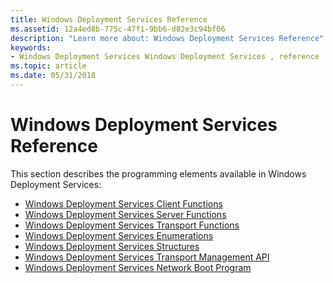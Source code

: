```yaml
---
title: Windows Deployment Services Reference
ms.assetid: 12a4ed8b-775c-47f1-9bb6-d82e3c94bf06
description: "Learn more about: Windows Deployment Services Reference"
keywords:
- Windows Deployment Services Windows Deployment Services , reference
ms.topic: article
ms.date: 05/31/2018
---
```


# Windows Deployment Services Reference

This section describes the programming elements available in Windows Deployment Services:

-   [Windows Deployment Services Client Functions](windows-deployment-services-client-functions.md)
-   [Windows Deployment Services Server Functions](windows-deployment-services-server-functions.md)
-   [Windows Deployment Services Transport Functions](windows-deployment-services-transport--functions.md)
-   [Windows Deployment Services Enumerations](windows-deployment-services-enumerations.md)
-   [Windows Deployment Services Structures](windows-deployment-services-structures.md)
-   [Windows Deployment Services Transport Management API](windows-deployment-services-transport-management-api.md)
-   [Windows Deployment Services Network Boot Program](windows-deployment-services-network-boot-program.md)

 

 




